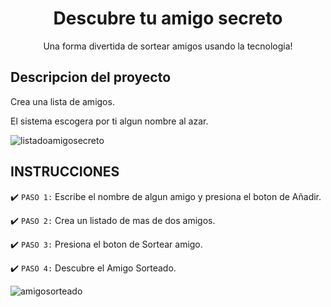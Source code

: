 <h1 align="center"> Descubre tu amigo secreto</h1>

<p align="center">Una forma divertida de sortear amigos usando la tecnologia!
  

## Descripcion del proyecto 

<p align="justify">
 Crea una lista de amigos.

El sistema escogera por ti algun nombre al azar.

![listadoamigosecreto](https://github.com/user-attachments/assets/1706693d-b392-444d-acaa-d43557cbc7c9)
</p>

## INSTRUCCIONES

:heavy_check_mark: `PASO 1:` Escribe el nombre de algun amigo y presiona el boton de Añadir.

:heavy_check_mark: `PASO 2:` Crea un listado de mas de dos amigos.

:heavy_check_mark: `PASO 3:` Presiona el boton de Sortear amigo.

:heavy_check_mark: `PASO 4:` Descubre el Amigo Sorteado.

![amigosorteado](https://github.com/user-attachments/assets/af3dba15-65d7-4144-92c8-516c93cc90e9)

